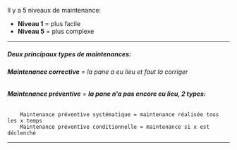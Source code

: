 
Il y a 5 niveaux de maintenance:
- **Niveau 1** = plus facile
- **Niveau 5** = plus complexe

-----------------------------

##### **Deux principaux types de maintenances:**

###### **Maintenance corrective** = *la pane a eu lieu et faut la corriger*
###### **Maintenance préventive** = **la pane n'a pas encore eu lieu, 2 types:**
		Maintenance préventive systématique = maintenance réalisée tous les x temps
		Maintenance préventive conditionnelle = maintenance si x est déclenché

--------------

